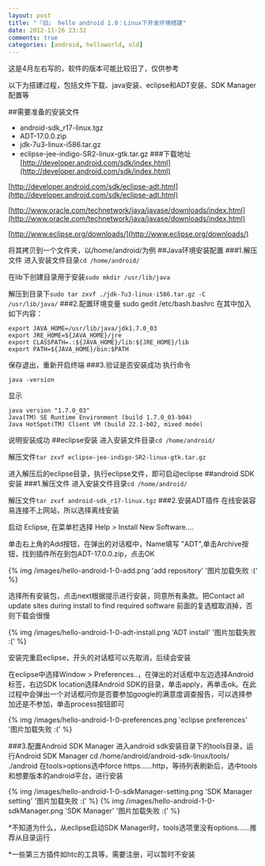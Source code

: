 ```yaml
---
layout: post
title: "『旧』 hello android 1.0：Linux下开发环境搭建"
date: 2012-11-26 23:32
comments: true
categories: [android, helloworld, old]
---
```

这是4月左右写的，软件的版本可能比较旧了，仅供参考

以下为搭建过程，包括文件下载、java安装、eclipse和ADT安装、SDK Manager配置等
<!--more-->
##需要准备的安装文件
- android-sdk_r17-linux.tgz
- ADT-17.0.0.zip
- jdk-7u3-linux-i586.tar.gz 
- eclipse-jee-indigo-SR2-linux-gtk.tar.gz
###下载地址
[http://developer.android.com/sdk/index.html](http://developer.android.com/sdk/index.html)

[http://developer.android.com/sdk/eclipse-adt.html](http://developer.android.com/sdk/eclipse-adt.html)

[http://www.oracle.com/technetwork/java/javase/downloads/index.html](http://www.oracle.com/technetwork/java/javase/downloads/index.html)

[http://www.eclipse.org/downloads/](http://www.eclipse.org/downloads/)

将其拷贝到一个文件夹，以/home/android/为例
##Java环境安装配置 
###1.解压文件
进入安装文件目录`cd /home/android/`

在lib下创建目录用于安装`sudo mkdir /usr/lib/java`

解压到目录下`sudo tar zxvf ./jdk-7u3-linux-i586.tar.gz -C /usr/lib/java/`
###2.配置环境变量
	sudo gedit /etc/bash.bashrc
在其中加入如下内容： 

	export JAVA_HOME=/usr/lib/java/jdk1.7.0_03
	export JRE_HOME=${JAVA_HOME}/jre
	export CLASSPATH=.:${JAVA_HOME}/lib:${JRE_HOME}/lib
	export PATH=${JAVA_HOME}/bin:$PATH
保存退出，重新开启终端
###3.验证是否安装成功
执行命令

	java -version 
显示
	
	java version "1.7.0_03" 
	Java(TM) SE Runtime Environment (build 1.7.0_03-b04) 
	Java HotSpot(TM) Client VM (build 22.1-b02, mixed mode)
说明安装成功
##eclipse安装
进入安装文件目录`cd /home/android/`

解压文件`tar zxvf eclipse-jee-indigo-SR2-linux-gtk.tar.gz` 

进入解压后的eclipse目录，执行eclipse文件，即可启动eclipse
##android SDK安装
###1.解压文件
进入安装文件目录`cd /home/android/` 

解压文件`tar zxvf android-sdk_r17-linux.tgz` 
###2.安装ADT插件
在线安装容易连接不上网站，所以选择离线安装

启动 Eclipse, 在菜单栏选择 Help > Install New Software.... 

单击右上角的Add按钮，在弹出的对话框中，Name填写 "ADT",单击Archive按钮，找到插件所在到包ADT-17.0.0.zip，点击OK

{% img /images/hello-android-1-0-add.png 'add repository' '图片加载失败 :('  %}

选择所有安装包，点击next根据提示进行安装，同意所有条款。把Contact all update sites during install to find required software 前面的复选框取消掉，否则下载会很慢

{% img /images/hello-android-1-0-adt-install.png 'ADT install' '图片加载失败 :('  %}

安装完重启eclipse，开头的对话框可以先取消，后续会安装

在eclipse中选择Window > Preferences..，在弹出的对话框中左边选择Android标签，右边SDK location选择Android SDK的目录，单击apply，再单击ok。在此过程中会弹出一个对话框问你是否要参加google的满意度调查报告，可以选择参加还是不参加，单击process按钮即可

{% img /images/hello-android-1-0-preferences.png 'eclipse preferences' '图片加载失败 :(' %}

###3.配置Android SDK Manager
进入android sdk安装目录下的tools目录，运行Android SDK Manager
	cd /home/android/android-sdk-linux/tools/ 
	./android 
在tools>options选中force https……http，等待列表刷新后，选中tools和想要版本的android平台，进行安装

{% img /images/hello-android-1-0-sdkManager-setting.png 'SDK Manager setting' '图片加载失败 :('  %}
{% img /images/hello-android-1-0-sdkManager.png 'SDK Manager' '图片加载失败 :('  %}

*不知道为什么，从eclipse启动SDK Manager时，tools选项里没有options……推荐从目录运行

*一些第三方插件如htc的工具等，需要注册，可以暂时不安装